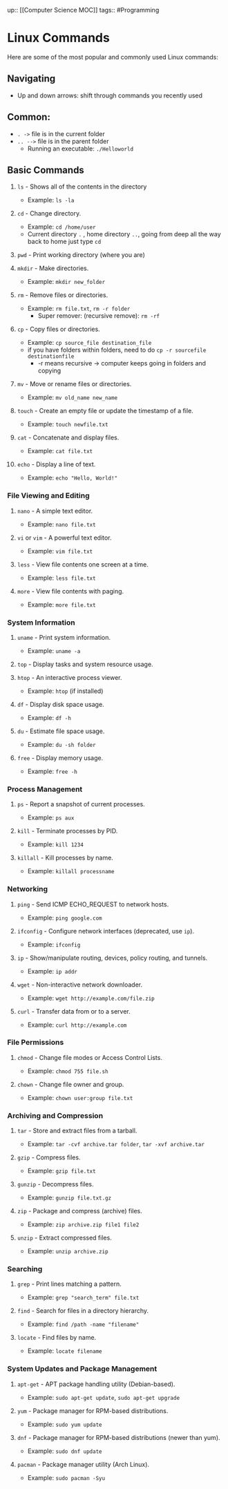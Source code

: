 up:: [[Computer Science MOC]]
tags:: #Programming  
# Linux Commands
Here are some of the most popular and commonly used Linux commands:
## Navigating
- Up and down arrows: shift through commands you recently used
## Common:
- `. ->` file is in the current folder
- `.. -->` file is in the parent folder
	- Running an executable: `./Helloworld`
## Basic Commands

1. `ls` - Shows all of the contents in the directory
   - Example: `ls -la`

2. `cd` - Change directory.
   - Example: `cd /home/user`
   - Current directory `.` , home directory `..`, going from deep all the way back to home just type `cd`

3. `pwd` - Print working directory (where you are)

4. `mkdir` - Make directories.
   - Example: `mkdir new_folder`

5. `rm` - Remove files or directories.
   - Example: `rm file.txt`, `rm -r folder`
	   - Super remover: (recursive remove): `rm -rf`

6. `cp` - Copy files or directories.
   - Example: `cp source_file destination_file`
   - if you have folders within folders, need to do `cp -r sourcefile destinationfile`
	   - -r means recursive -> computer keeps going in folders and copying

7. `mv` - Move or rename files or directories.
   - Example: `mv old_name new_name`

8. `touch` - Create an empty file or update the timestamp of a file.
   - Example: `touch newfile.txt`

9. `cat` - Concatenate and display files.
   - Example: `cat file.txt`

10. `echo` - Display a line of text.
    - Example: `echo "Hello, World!"`

### File Viewing and Editing

1. `nano` - A simple text editor.
   - Example: `nano file.txt`

2. `vi` or `vim` - A powerful text editor.
   - Example: `vim file.txt`

3. `less` - View file contents one screen at a time.
   - Example: `less file.txt`

4. `more` - View file contents with paging.
   - Example: `more file.txt`

### System Information

1. `uname` - Print system information.
   - Example: `uname -a`

2. `top` - Display tasks and system resource usage.

3. `htop` - An interactive process viewer.
   - Example: `htop` (if installed)

4. `df` - Display disk space usage.
   - Example: `df -h`

5. `du` - Estimate file space usage.
   - Example: `du -sh folder`

6. `free` - Display memory usage.
   - Example: `free -h`

### Process Management

1. `ps` - Report a snapshot of current processes.
   - Example: `ps aux`

2. `kill` - Terminate processes by PID.
   - Example: `kill 1234`

3. `killall` - Kill processes by name.
   - Example: `killall processname`

### Networking

1. `ping` - Send ICMP ECHO_REQUEST to network hosts.
   - Example: `ping google.com`

2. `ifconfig` - Configure network interfaces (deprecated, use `ip`).
   - Example: `ifconfig`

3. `ip` - Show/manipulate routing, devices, policy routing, and tunnels.
   - Example: `ip addr`

4. `wget` - Non-interactive network downloader.
   - Example: `wget http://example.com/file.zip`

5. `curl` - Transfer data from or to a server.
   - Example: `curl http://example.com`

### File Permissions

1. `chmod` - Change file modes or Access Control Lists.
   - Example: `chmod 755 file.sh`

2. `chown` - Change file owner and group.
   - Example: `chown user:group file.txt`

### Archiving and Compression

1. `tar` - Store and extract files from a tarball.
   - Example: `tar -cvf archive.tar folder`, `tar -xvf archive.tar`

2. `gzip` - Compress files.
   - Example: `gzip file.txt`

3. `gunzip` - Decompress files.
   - Example: `gunzip file.txt.gz`

4. `zip` - Package and compress (archive) files.
   - Example: `zip archive.zip file1 file2`

5. `unzip` - Extract compressed files.
   - Example: `unzip archive.zip`

### Searching

1. `grep` - Print lines matching a pattern.
   - Example: `grep "search_term" file.txt`

2. `find` - Search for files in a directory hierarchy.
   - Example: `find /path -name "filename"`

3. `locate` - Find files by name.
   - Example: `locate filename`

### System Updates and Package Management

1. `apt-get` - APT package handling utility (Debian-based).
   - Example: `sudo apt-get update`, `sudo apt-get upgrade`

2. `yum` - Package manager for RPM-based distributions.
   - Example: `sudo yum update`

3. `dnf` - Package manager for RPM-based distributions (newer than yum).
   - Example: `sudo dnf update`

4. `pacman` - Package manager utility (Arch Linux).
   - Example: `sudo pacman -Syu`

